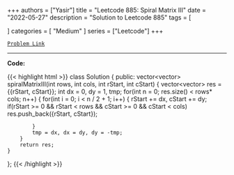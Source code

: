 
+++
authors = ["Yasir"]
title = "Leetcode 885: Spiral Matrix III"
date = "2022-05-27"
description = "Solution to Leetcode 885"
tags = [
    
]
categories = [
    "Medium"
]
series = ["Leetcode"]
+++



[`Problem Link`](https://leetcode.com/problems/spiral-matrix-iii/description/)

---

**Code:**

{{< highlight html >}}
class Solution {
public:
    vector<vector<int>> spiralMatrixIII(int rows, int cols, int rStart, int cStart) {
        vector<vector<int>> res = {{rStart, cStart}};
        int dx = 0, dy = 1, tmp;
        for(int n = 0; res.size() < rows* cols; n++) {
            for(int i = 0; i < n / 2 + 1; i++) {
                rStart += dx, cStart += dy;
                if(rStart >= 0 && rStart < rows && cStart >= 0 && cStart < cols)
                    res.push_back({rStart, cStart});
                
            }
            tmp = dx, dx = dy, dy = -tmp;
        }
        return res;
    }
};
{{< /highlight >}}

